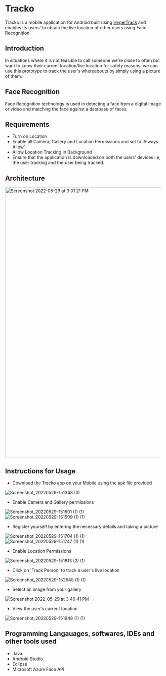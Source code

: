 # Tracko
Tracko is a mobile application for Android built using [HyperTrack](https://github.com/hypertrack/live-app-android#:~:text=is%20built%20with-,HyperTrack,-.%20Developers%20can%20now) and enables its users' to obtain the live location of other users using Face Recognition. 

## Introduction
In situations where it is not feasible to call someone we're close to often but want to know their current location/live location for safety reasons, we can use this prototype to track the user's whereabouts by simply using a picture of them. 

## Face Recognition
Face Recognition technology is used in detecting a face from a digital image or video and matching the face against a database of faces. 

## Requirements
- Turn on Location
- Enable all Camera, Gallery and Location Permissions and set to 'Always Allow'
- Allow Location Tracking in Background
- Ensure that the application is downloaded on both the users' devices i.e, the user tracking and the user being tracked.

## Architecture
<img width="874" alt="Screenshot 2022-05-29 at 3 01 21 PM" src="https://user-images.githubusercontent.com/106433032/170861452-defb4d37-c61b-4554-971a-b353713ebffb.png">

## Instructions for Usage
- Download the Tracko app on your Mobile using the apk file provided

![Screenshot_20220529-151348 (3)](https://user-images.githubusercontent.com/106433032/170862674-e08fa879-a595-4842-a31a-08b8f66d1916.jpg)


- Enable Camera and Gallery permissions

![Screenshot_20220529-151501 (1) (1)](https://user-images.githubusercontent.com/106433032/170862717-cac51b49-932b-4cd4-90e5-2f9c76518a7a.jpg)
![Screenshot_20220529-151509 (1) (1)](https://user-images.githubusercontent.com/106433032/170862726-69bd3791-71ee-423a-b718-f53698ed65ba.jpg)


- Register yourself by entering the necessary details and taking a picture

![Screenshot_20220529-151704 (1) (1)](https://user-images.githubusercontent.com/106433032/170862743-e0e508a8-4b33-4670-8f63-a889b4d0c793.jpg)
![Screenshot_20220529-151747 (1) (1)](https://user-images.githubusercontent.com/106433032/170862753-7c218b65-2032-487f-a3af-d51477892661.jpg)


- Enable Location Permissions

![Screenshot_20220529-151813 (2) (1)](https://user-images.githubusercontent.com/106433032/170862768-82c82d9f-b844-4922-b382-da096e8fa1fe.jpg)


- Click on 'Track Person' to track a user's live location

![Screenshot_20220529-152645 (1) (1)](https://user-images.githubusercontent.com/106433032/170862789-3f0bf4d7-dc04-487c-b41b-5333be38164b.jpg)


- Select an image from your gallery

![Screenshot 2022-05-29 at 3 40 41 PM](https://user-images.githubusercontent.com/106433032/170862827-00e95c54-f1da-4ba6-9f15-63af4251c996.jpg)


- View the user's current location

![Screenshot_20220529-151948 (1) (1)](https://user-images.githubusercontent.com/106433032/170862846-0f0cd685-8125-45d2-98fd-46d9e5d32f41.jpg)


## Programming Langauages, softwares, IDEs and other tools used
- Java
- Android Studio
- Eclipse
- Microsoft Azure Face API




